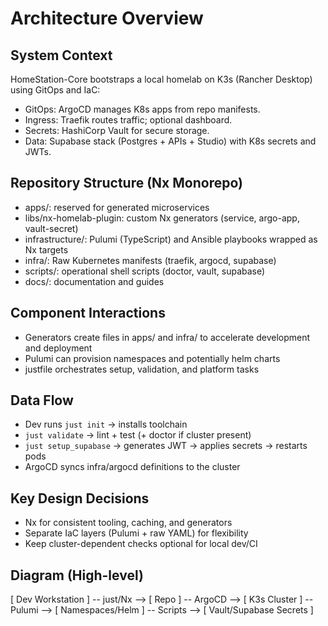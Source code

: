 # Architecture Overview

## System Context
HomeStation-Core bootstraps a local homelab on K3s (Rancher Desktop) using GitOps and IaC:
- GitOps: ArgoCD manages K8s apps from repo manifests.
- Ingress: Traefik routes traffic; optional dashboard.
- Secrets: HashiCorp Vault for secure storage.
- Data: Supabase stack (Postgres + APIs + Studio) with K8s secrets and JWTs.

## Repository Structure (Nx Monorepo)
- apps/: reserved for generated microservices
- libs/nx-homelab-plugin: custom Nx generators (service, argo-app, vault-secret)
- infrastructure/: Pulumi (TypeScript) and Ansible playbooks wrapped as Nx targets
- infra/: Raw Kubernetes manifests (traefik, argocd, supabase)
- scripts/: operational shell scripts (doctor, vault, supabase)
- docs/: documentation and guides

## Component Interactions
- Generators create files in apps/ and infra/ to accelerate development and deployment
- Pulumi can provision namespaces and potentially helm charts
- justfile orchestrates setup, validation, and platform tasks

## Data Flow
- Dev runs `just init` -> installs toolchain
- `just validate` -> lint + test (+ doctor if cluster present)
- `just setup_supabase` -> generates JWT -> applies secrets -> restarts pods
- ArgoCD syncs infra/argocd definitions to the cluster

## Key Design Decisions
- Nx for consistent tooling, caching, and generators
- Separate IaC layers (Pulumi + raw YAML) for flexibility
- Keep cluster-dependent checks optional for local dev/CI

## Diagram (High-level)

[ Dev Workstation ] -- just/Nx --> [ Repo ] -- ArgoCD --> [ K3s Cluster ]
                                 \-- Pulumi --> [ Namespaces/Helm ]
                                 \-- Scripts --> [ Vault/Supabase Secrets ]
